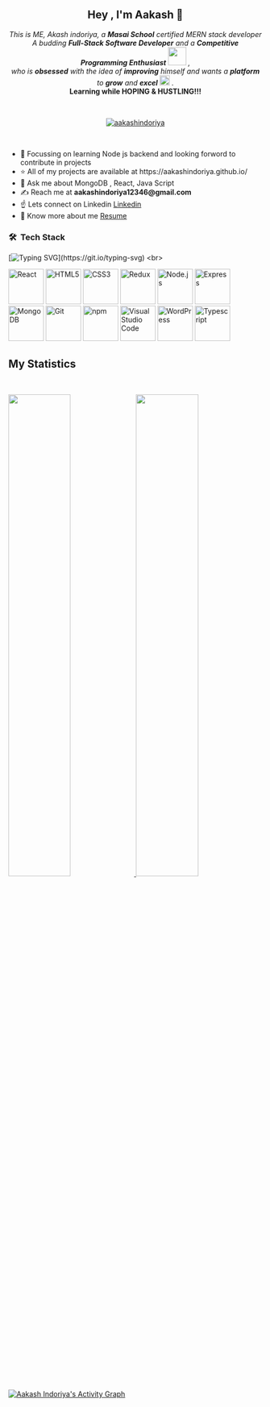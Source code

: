  

<div  >
 
 <div align="center">
<h2> Hey , I'm Aakash  👋</h2>
<p align="center">
  <em>
    This is ME, Akash indoriya, a <b>Masai School</b> certified MERN stack developer <br>
    A budding <b>Full-Stack Software Developer</b> and a <b>Competitive Programming Enthusiast</b>&nbsp;<img src="https://github.com/TheDudeThatCode/TheDudeThatCode/blob/master/Assets/Designer.gif" width="36px">&nbsp,<br>who is <b>obsessed</b>
    with the idea of <b>improving</b> himself and wants a <b>platform</b> to 
    <b>grow</b> and 
    <b>excel</b> <img src="https://github.com/TheDudeThatCode/TheDudeThatCode/blob/master/Assets/Medal.gif" width="20px">&nbsp.
  </em> 
  <br>
   <b>Learning while HOPING & HUSTLING!!!</b> 
</p>
</div>
<br/>

<p align="center"> <a href="https://github.com/ryo-ma/github-profile-trophy"><img src="https://github-profile-trophy.vercel.app/?username=aakashindoriya" alt="aakashindoriya" /></a> </p>
<br/>
<p>
 <ul>

<li>🌱 Focussing on learning Node js backend and looking forword to contribute in projects</li>

<li>⭐ All of my projects are available at https://aakashindoriya.github.io/</li>

<li>💬 Ask me about MongoDB , React, Java Script</li>

  <li>✍️ Reach me at <b>aakashindoriya12346@gmail.com</b></li>
  <li>☝ Lets connect on Linkedin <a href="https://www.linkedin.com/in/aakashindoriya/" target="_blank" >Linkedin</a> </li>
  <li>📄 Know more about me <a href="https://drive.google.com/file/d/1Xf0rUjuZ6l0d375_uDfreeFO0zW5yd-W/view?usp=share_link" target="_blank" >Resume</a> </li>
  
  </ul>
 </p>


### 🛠 &nbsp;Tech Stack
[![Typing SVG](https://readme-typing-svg.herokuapp.com?font=Architects+Daughter&color=7AF79A&size=40&lines=M!+Mongo+DB!;E!+Express!;R!+React+js!;N!+Node+js!;I'm+an+aspiring+developer...;)](https://git.io/typing-svg)
<br>


<p>
<div >
  <a href="https://reactjs.org/" title="React"><img src="https://github.com/get-icon/geticon/raw/master/icons/react.svg" alt="React" width="70px" height="70px"></a>
 <a href="https://www.w3.org/TR/html5/" title="HTML5"><img src="https://github.com/get-icon/geticon/raw/master/icons/html-5.svg" alt="HTML5" width="70px" height="70px"></a>
 <a href="https://www.w3.org/TR/CSS/" title="CSS3"><img src="https://github.com/get-icon/geticon/raw/master/icons/css-3.svg" alt="CSS3" width="70px" height="70px"></a>
<a href="https://redux.js.org/" title="Redux"><img src="https://github.com/get-icon/geticon/raw/master/icons/redux.svg" alt="Redux" width="70px" height="70px"></a>
 <a href="https://nodejs.org/" title="Node.js"><img src="https://github.com/get-icon/geticon/raw/master/icons/nodejs-icon.svg" alt="Node.js" width="70px" height="70px"></a>
<a href="https://expressjs.com/" title="Express"><img src="https://github.com/get-icon/geticon/raw/master/icons/express.svg" alt="Express" width="70px" height="70px"></a>
<a href="https://www.mongodb.org/" title="MongoDB"><img src="https://github.com/get-icon/geticon/raw/master/icons/mongodb-icon.svg" alt="MongoDB" width="70px" height="70px"></a>
<a href="https://git-scm.com/" title="Git"><img src="https://github.com/get-icon/geticon/raw/master/icons/git-icon.svg" alt="Git" width="70px" height="70px"></a>
<a href="https://www.npmjs.com/" title="npm"><img src="https://github.com/get-icon/geticon/raw/master/icons/npm.svg" alt="npm" width="70px" height="70px"></a>
<a href="https://code.visualstudio.com/" title="Visual Studio Code"><img src="https://github.com/get-icon/geticon/raw/master/icons/visual-studio-code.svg" alt="Visual Studio Code" width="70px" height="70px"></a>
<a href="https://wordpress.org/" title="WordPress"><img src="https://github.com/get-icon/geticon/raw/master/icons/wordpress-icon.svg" alt="WordPress" width="70px" height="70px"></a>
<a href="https://www.typescriptlang.org/" title="Typescript"><img src="https://github.com/get-icon/geticon/raw/master/icons/typescript-icon.svg" alt="Typescript" width="70px" height="70px"></a>

  
</div>
</p>


## My Statistics

<br/>
<p align="left">
  <a href="https://aakashindoriya.github.io/">
  <img width="49.5%" src="https://github-readme-stats.vercel.app/api?username=aakashindoriya&show_icons=true&theme=gruvbox&hide_border=true" />
    <img width="49.5%" src="https://github-readme-streak-stats.herokuapp.com/?user=aakashindoriya&theme=gruvbox&hide_border=true" />
  </a>
</p>
<br>


[![Aakash Indoriya's Activity Graph](https://github-readme-activity-graph.cyclic.app/graph?username=aakashindoriya&bg_color=1b1c1d&color=898ed7&line=7b7fe5&point=001eff&area=true&hide_border=true)](https://github.com/ashutosh00710/github-readme-activity-graph)
 
 </div>
